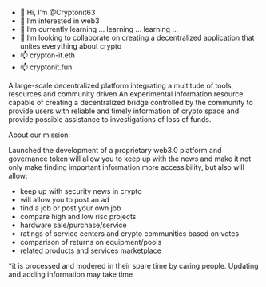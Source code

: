 - 👋 Hi, I’m @Cryptonit63
- 👀 I’m interested in web3
- 🌱 I’m currently learning ... learning ... learning ...
- 💞️ I’m looking to collaborate on creating a decentralized application that unites everything about crypto
- 📫 crypton-it.eth
- 📫 cryptonit.fun

A large-scale decentralized platform integrating a multitude of tools, resources and community driven
An experimental information resource capable of creating a decentralized bridge controlled by the community to provide users with reliable and timely information of crypto space and provide possible assistance to investigations of loss of funds.

About our mission:

Launched the development of a proprietary web3.0 platform and governance token will allow you to keep up with the news and make it not only make finding important information more accessibility, but also will allow:
- keep up with security news in crypto
- will allow you to post an ad
- find a job or post your own job
- compare high and low risc projects
- hardware sale/purchase/service
- ratings of service centers and crypto communities based on votes
- comparison of returns on equipment/pools
- related products and services marketplace

*it is processed and modered in their spare time by caring people. Updating and adding information may take time
